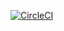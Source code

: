 [![CircleCI](https://circleci.com/gh/pathak-gaurav/spring-recipe-app.svg?style=svg)](https://circleci.com/gh/pathak-gaurav/spring-recipe-app)